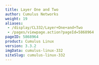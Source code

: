 ```yaml
---
title: Layer One and Two
author: Cumulus Networks
weight: 19
aliases:
 - /display/CL332/Layer+One+and+Two
 - /pages/viewpage.action?pageId=5868964
pageID: 5868964
product: Cumulus Linux
version: 3.3.2
imgData: cumulus-linux-332
siteSlug: cumulus-linux-332
---
```

<article id="html-search-results" class="ht-content" style="display: none;">

</article>

<footer id="ht-footer">

</footer>
